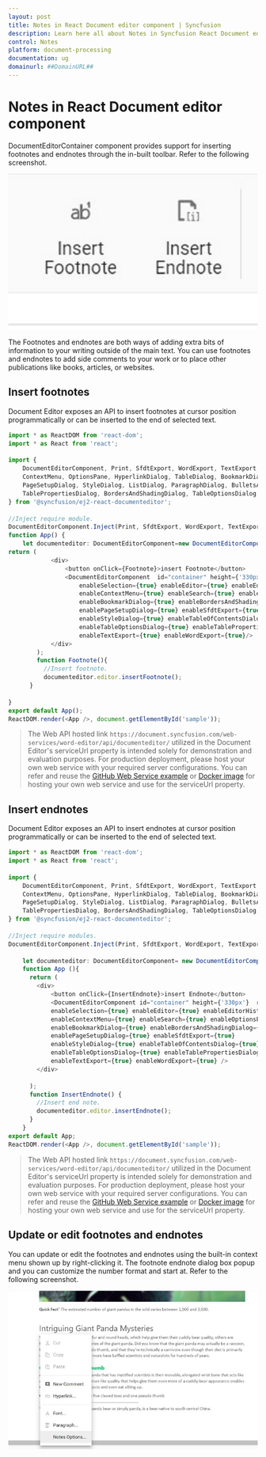 ```yaml
---
layout: post
title: Notes in React Document editor component | Syncfusion
description: Learn here all about Notes in Syncfusion React Document editor component of Syncfusion Essential JS 2 and more.
control: Notes 
platform: document-processing
documentation: ug
domainurl: ##DomainURL##
---
```


# Notes in React Document editor component

DocumentEditorContainer component provides support for inserting footnotes and endnotes through the in-built toolbar. Refer to the following screenshot.

![Insert footnote endnote](images/note-toolbar.jpg)

The Footnotes and endnotes are both ways of adding extra bits of information to your writing outside of the main text. You can use footnotes and endnotes to add side comments to your work or to place other publications like books, articles, or websites.

## Insert footnotes

Document Editor exposes an API to insert footnotes at cursor position programmatically or can be inserted to the end of selected text.

```ts
import * as ReactDOM from 'react-dom';
import * as React from 'react';

import {
    DocumentEditorComponent, Print, SfdtExport, WordExport, TextExport, Selection, Search, Editor, ImageResizer, EditorHistory,
    ContextMenu, OptionsPane, HyperlinkDialog, TableDialog, BookmarkDialog, TableOfContentsDialog,
    PageSetupDialog, StyleDialog, ListDialog, ParagraphDialog, BulletsAndNumberingDialog, FontDialog,
    TablePropertiesDialog, BordersAndShadingDialog, TableOptionsDialog, CellOptionsDialog, StylesDialog
} from '@syncfusion/ej2-react-documenteditor';

//Inject require module.
DocumentEditorComponent.Inject(Print, SfdtExport, WordExport, TextExport, Selection, Search, Editor, ImageResizer, EditorHistory, ContextMenu, OptionsPane, HyperlinkDialog, TableDialog, BookmarkDialog, TableOfContentsDialog, PageSetupDialog, StyleDialog, ListDialog, ParagraphDialog, BulletsAndNumberingDialog, FontDialog, TablePropertiesDialog, BordersAndShadingDialog, TableOptionsDialog, CellOptionsDialog, StylesDialog);
function App() {
    let documenteditor: DocumentEditorComponent=new DocumentEditorComponent(undefined);
return (
            <div>
                <button onClick={Footnote}>insert Footnote</button>
                <DocumentEditorComponent  id="container" height={'330px'} ref={(scope) => { documenteditor = scope; }} serviceUrl="https://document.syncfusion.com/web-services/word-editor/api/documenteditor/" isReadOnly={false} enablePrint={true}
                    enableSelection={true} enableEditor={true} enableEditorHistory={true}
                    enableContextMenu={true} enableSearch={true} enableOptionsPane={true}
                    enableBookmarkDialog={true} enableBordersAndShadingDialog={true} enableFontDialog={true} enableTableDialog={true} enableParagraphDialog={true} enableHyperlinkDialog={true} enableImageResizer={true} enableListDialog={true}
                    enablePageSetupDialog={true} enableSfdtExport={true}
                    enableStyleDialog={true} enableTableOfContentsDialog={true}
                    enableTableOptionsDialog={true} enableTablePropertiesDialog={true}
                    enableTextExport={true} enableWordExport={true}/>
            </div>
        );
        function Footnote(){
          //Insert footnote.
          documenteditor.editor.insertFootnote();
      }

}
export default App();
ReactDOM.render(<App />, document.getElementById('sample'));

```

> The Web API hosted link `https://document.syncfusion.com/web-services/word-editor/api/documenteditor/` utilized in the Document Editor's serviceUrl property is intended solely for demonstration and evaluation purposes. For production deployment, please host your own web service with your required server configurations. You can refer and reuse the [GitHub Web Service example](https://github.com/SyncfusionExamples/EJ2-DocumentEditor-WebServices) or [Docker image](https://hub.docker.com/r/syncfusion/word-processor-server) for hosting your own web service and use for the serviceUrl property.

## Insert endnotes

Document Editor exposes an API to insert endnotes at cursor position programmatically or can be inserted to the end of selected text.

```ts
import * as ReactDOM from 'react-dom';
import * as React from 'react';

import {
    DocumentEditorComponent, Print, SfdtExport, WordExport, TextExport, Selection, Search, Editor, ImageResizer, EditorHistory,
    ContextMenu, OptionsPane, HyperlinkDialog, TableDialog, BookmarkDialog, TableOfContentsDialog,
    PageSetupDialog, StyleDialog, ListDialog, ParagraphDialog, BulletsAndNumberingDialog, FontDialog,
    TablePropertiesDialog, BordersAndShadingDialog, TableOptionsDialog, CellOptionsDialog, StylesDialog
} from '@syncfusion/ej2-react-documenteditor';

//Inject require modules.
DocumentEditorComponent.Inject(Print, SfdtExport, WordExport, TextExport, Selection, Search, Editor, ImageResizer, EditorHistory, ContextMenu, OptionsPane, HyperlinkDialog, TableDialog, BookmarkDialog, TableOfContentsDialog, PageSetupDialog, StyleDialog, ListDialog, ParagraphDialog, BulletsAndNumberingDialog, FontDialog, TablePropertiesDialog, BordersAndShadingDialog, TableOptionsDialog, CellOptionsDialog, StylesDialog);

    let documenteditor: DocumentEditorComponent= new DocumentEditorComponent(undefined);
    function App (){
      return (
        <div>
            <button onClick={InsertEndnote}>insert Endnote</button>
            <DocumentEditorComponent id="container" height={'330px'}  ref={(scope) => { documenteditor = scope; }}  serviceUrl="https://document.syncfusion.com/web-services/word-editor/api/documenteditor/" isReadOnly={false} enablePrint={true}
            enableSelection={true} enableEditor={true} enableEditorHistory={true}
            enableContextMenu={true} enableSearch={true} enableOptionsPane={true}
            enableBookmarkDialog={true} enableBordersAndShadingDialog={true} enableFontDialog={true} enableTableDialog={true} enableParagraphDialog={true} enableHyperlinkDialog={true} enableImageResizer={true} enableListDialog={true}
            enablePageSetupDialog={true} enableSfdtExport={true}
            enableStyleDialog={true} enableTableOfContentsDialog={true}
            enableTableOptionsDialog={true} enableTablePropertiesDialog={true}
            enableTextExport={true} enableWordExport={true} />
        </div>

      );
      function InsertEndnote() {
        //Insert end note.
        documenteditor.editor.insertEndnote();
      }
    }
export default App;
ReactDOM.render(<App />, document.getElementById('sample'));

```

> The Web API hosted link `https://document.syncfusion.com/web-services/word-editor/api/documenteditor/` utilized in the Document Editor's serviceUrl property is intended solely for demonstration and evaluation purposes. For production deployment, please host your own web service with your required server configurations. You can refer and reuse the [GitHub Web Service example](https://github.com/SyncfusionExamples/EJ2-DocumentEditor-WebServices) or [Docker image](https://hub.docker.com/r/syncfusion/word-processor-server) for hosting your own web service and use for the serviceUrl property.

## Update or edit footnotes and endnotes

You can update or edit the footnotes and endnotes using the built-in context menu shown up by right-clicking it. The footnote endnote dialog box popup and you can customize the number format and start at. Refer to the following screenshot.

![Update or edit footnotes and endnotes](images/notes-option.jpg)
